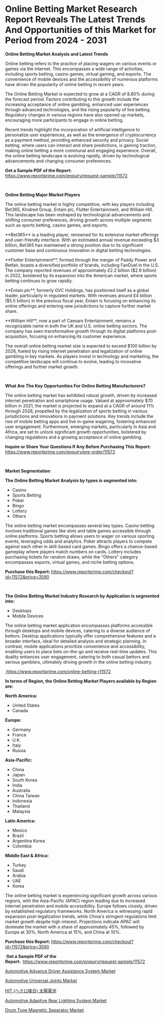 <p><h1>Online Betting Market Research Report Reveals The Latest Trends And Opportunities of this Market for Period from 2024 - 2031</h1></p><p><strong>Online Betting Market Analysis and Latest Trends</strong></p>
<p><p>Online betting refers to the practice of placing wagers on various events or games via the internet. This encompasses a wide range of activities, including sports betting, casino games, virtual gaming, and esports. The convenience of mobile devices and the accessibility of numerous platforms have driven the popularity of online betting in recent years.</p><p>The Online Betting Market is expected to grow at a CAGR of 8.80% during the forecast period. Factors contributing to this growth include the increasing acceptance of online gambling, enhanced user experiences through advanced technologies, and the rising popularity of live betting. Regulatory changes in various regions have also opened up markets, encouraging more participants to engage in online betting.</p><p>Recent trends highlight the incorporation of artificial intelligence to personalize user experiences, as well as the emergence of cryptocurrency as a payment method, providing enhanced security and privacy. Social betting, where users can interact and share predictions, is gaining traction, making online betting a more communal and engaging experience. Overall, the online betting landscape is evolving rapidly, driven by technological advancements and changing consumer preferences.</p></p>
<p><strong>Get a Sample PDF of the Report:&nbsp;</strong> <a href="https://www.reportprime.com/enquiry/request-sample/11572">https://www.reportprime.com/enquiry/request-sample/11572</a></p>
<p>&nbsp;</p>
<p><strong>Online Betting Major Market Players</strong></p>
<p><p>The online betting market is highly competitive, with key players including Bet365, Kindred Group, Entain plc, Flutter Entertainment, and William Hill. This landscape has been reshaped by technological advancements and shifting consumer preferences, driving growth across multiple segments such as sports betting, casino games, and esports.</p><p>**Bet365** is a leading player, renowned for its extensive market offerings and user-friendly interface. With an estimated annual revenue exceeding $3 billion, Bet365 has maintained a strong position due to its significant customer base and continuous innovation in digital betting technologies.</p><p>**Flutter Entertainment**, formed through the merger of Paddy Power and Betfair, boasts a diversified portfolio of brands, including FanDuel in the U.S. The company reported revenues of approximately £2.2 billion ($2.9 billion) in 2022, bolstered by its expansion into the American market, where sports betting continues to grow rapidly.</p><p>**Entain plc**, formerly GVC Holdings, has positioned itself as a global leader, particularly in regulated markets. With revenues around £4 billion ($5.5 billion) in the previous fiscal year, Entain is focusing on enhancing its online offerings and entering new jurisdictions to capture further market share.</p><p>**William Hill**, now a part of Caesars Entertainment, remains a recognizable name in both the UK and U.S. online betting sectors. The company has seen transformative growth through its digital platforms post-acquisition, focusing on enhancing its customer experience.</p><p>The overall online betting market size is expected to exceed $100 billion by 2026, fueled by rising internet penetration and legalization of online gambling in key markets. As players invest in technology and marketing, the competitive landscape will continue to evolve, leading to innovative offerings and further market growth.</p></p>
<p>&nbsp;</p>
<p><strong>What Are The Key Opportunities For Online Betting Manufacturers?</strong></p>
<p><p>The online betting market has exhibited robust growth, driven by increased internet penetration and smartphone usage. Valued at approximately $70 billion in 2021, the market is projected to expand at a CAGR of around 11% through 2028, propelled by the legalization of sports betting in various jurisdictions and innovations in payment solutions. Key trends include the rise of mobile betting apps and live in-game wagering, fostering enhanced user engagement. Furthermore, emerging markets, particularly in Asia and Africa, are set to unlock significant growth opportunities, bolstered by changing regulations and a growing acceptance of online gambling.</p></p>
<p><strong>Inquire or Share Your Questions If Any Before Purchasing This Report:</strong> <a href="https://www.reportprime.com/enquiry/pre-order/11572">https://www.reportprime.com/enquiry/pre-order/11572</a></p>
<p>&nbsp;</p>
<p><strong>Market Segmentation</strong></p>
<p><strong>The Online Betting Market Analysis by types is segmented into:</strong></p>
<p><ul><li>Casino</li><li>Sports Betting</li><li>Poker</li><li>Bingo</li><li>Lottery</li><li>Others</li></ul></p>
<p><p>The online betting market encompasses several key types. Casino betting involves traditional games like slots and table games accessible through online platforms. Sports betting allows users to wager on various sporting events, leveraging odds and analytics. Poker attracts players to compete against each other in skill-based card games. Bingo offers a chance-based gameplay where players match numbers on cards. Lottery includes purchasing tickets for random draws, while the "Others" category encompasses esports, virtual games, and niche betting options.</p></p>
<p><strong>Purchase this Report:&nbsp;</strong><a href="https://www.reportprime.com/checkout?id=11572&price=3590">https://www.reportprime.com/checkout?id=11572&price=3590</a></p>
<p>&nbsp;</p>
<p><strong>The Online Betting Market Industry Research by Application is segmented into:</strong></p>
<p><ul><li>Desktops</li><li>Mobile Devices</li></ul></p>
<p><p>The online betting market application encompasses platforms accessible through desktops and mobile devices, catering to a diverse audience of bettors. Desktop applications typically offer comprehensive features and a broader interface, ideal for detailed analysis and strategic planning. In contrast, mobile applications prioritize convenience and accessibility, enabling users to place bets on-the-go and receive real-time updates. This duality enhances user engagement, catering to both casual bettors and serious gamblers, ultimately driving growth in the online betting industry.</p></p>
<p><a href="https://www.reportprime.com/online-betting-r11572">&nbsp;https://www.reportprime.com/online-betting-r11572</a></p>
<p><strong>In terms of Region, the Online Betting Market Players available by Region are:</strong></p>
<p>
    <p> <strong> North America: </strong>
        <ul>
            <li>United States</li>
            <li>Canada</li>
        </ul>
        </p> 
    <p> <strong> Europe: </strong>
        <ul>
            <li>Germany</li>
            <li>France</li>
            <li>U.K.</li>
            <li>Italy</li>
            <li>Russia</li>
        </ul>
        </p> 
    <p> <strong> Asia-Pacific: </strong>
        <ul>
            <li>China</li>
            <li>Japan</li>
            <li>South Korea</li>
            <li>India</li>
            <li>Australia</li>
            <li>China Taiwan</li>
            <li>Indonesia</li>
            <li>Thailand</li>
            <li>Malaysia</li>
        </ul>
        </p> 
    <p> <strong> Latin America: </strong>
        <ul>
            <li>Mexico</li>
            <li>Brazil</li>
            <li>Argentina Korea</li>
            <li>Colombia</li>
        </ul>
        </p> 
    <p> <strong> Middle East & Africa: </strong>
        <ul>
            <li>Turkey</li>
            <li>Saudi</li>
            <li>Arabia</li>
            <li>UAE</li>
            <li>Korea</li>
        </ul>
    </p>
    </p>
<p><p>The online betting market is experiencing significant growth across various regions, with the Asia-Pacific (APAC) region leading due to increased internet penetration and mobile accessibility. Europe follows closely, driven by established regulatory frameworks. North America is witnessing rapid expansion post-legalization trends, while China's stringent regulations limit market growth despite high interest. Projections indicate APAC will dominate the market with a share of approximately 45%, followed by Europe at 30%, North America at 15%, and China at 10%.</p></p>
<p><strong>Purchase this Report: </strong><a href="https://www.reportprime.com/checkout?id=11572&price=3590">https://www.reportprime.com/checkout?id=11572&price=3590</a></p>
<p>&nbsp;<strong>Get a Sample PDF of the Report:&nbsp;&nbsp;</strong><a href="https://www.reportprime.com/enquiry/request-sample/11572">https://www.reportprime.com/enquiry/request-sample/11572</a></p>
<p><strong></strong></p>
<p><p><a href="https://issuu.com/reportprime-2/docs/automotive-advance-driver-assistanc_6eac9bf86e700f">Automotive Advance Driver Assistance System Market</a></p><p><a href="https://medium.com/@crystalwastonh89/the-automotive-universal-joints-market-report-analyzes-important-operational-and-performance-data-05eb718b8087">Automotive Universal Joints Market</a></p><p><a href="https://medium.com/@reyeshowell655/hit-heterojunction-solar-cell-market-%E3%81%AF-%E3%82%B3%E3%82%B9%E3%83%88%E7%AE%A1%E7%90%86%E3%81%A8%E5%8A%B9%E7%8E%87%E5%90%91%E4%B8%8A%E3%82%92%E5%84%AA%E5%85%88%E3%81%97%E3%81%BE%E3%81%99-%E3%81%95%E3%82%89%E3%81%AB-%E5%A0%B1%E5%91%8A%E6%9B%B8%E3%81%AF%E5%B8%82%E5%A0%B4%E3%81%AE%E9%9C%80%E8%A6%81%E9%9D%A2%E3%81%A8%E4%BE%9B%E7%B5%A6%E9%9D%A2%E3%81%AE%E4%B8%A1%E6%96%B9%E3%82%92%E3%82%AB%E3%83%90%E3%83%BC%E3%81%97%E3%81%A6%E3%81%84%E3%81%BE%E3%81%99-hit-4895e4e6ad36">HIT (ヘテロ接合) 太陽電池</a></p><p><a href="https://issuu.com/reportprime-2/docs/automotive-adaptive-rear-lighting-s_26aca0d87a0010">Automotive Adaptive Rear Lighting System Market</a></p><p><a href="https://www.linkedin.com/pulse/global-drum-type-magnetic-separator-market-size-expected-yur6e?trackingId=EKHWuO8ERDqXiuJi3tzcnA%3D%3D">Drum Type Magnetic Separator Market</a></p></p>